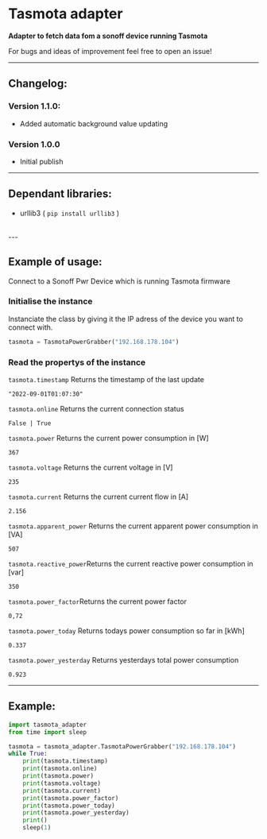 # Tasmota adapter
<b> Adapter to fetch data fom a sonoff device running Tasmota </b>


For bugs and ideas of improvement feel free to open an issue!

---
## Changelog:

### Version 1.1.0:

- Added automatic background value updating 

### Version 1.0.0

- Initial publish

---

## Dependant libraries:

- urllib3      ( ```pip install urllib3``` )
<br>
---
<br>

## Example of usage:
Connect to a Sonoff Pwr Device which is running Tasmota firmware

### Initialise the instance

Instanciate the class by giving it the IP adress of the device you want to connect with.

```py
tasmota = TasmotaPowerGrabber("192.168.178.104")
```

### Read the propertys of the instance

```tasmota.timestamp``` Returns the timestamp of the last update

    "2022-09-01T01:07:30"

```tasmota.online``` Returns the current connection status

    False | True

```tasmota.power``` Returns the current power consumption in [W]

    367

```tasmota.voltage``` Returns the current voltage in [V]

    235

```tasmota.current``` Returns the current current flow in [A]

    2.156

```tasmota.apparent_power``` Returns the current apparent power consumption in [VA]

    507

```tasmota.reactive_power```Returns the current reactive power consumption in [var]

    350

```tasmota.power_factor```Returns the current power factor 

    0,72

```tasmota.power_today``` Returns todays power consumption so far in [kWh]

    0.337

```tasmota.power_yesterday``` Returns yesterdays total power consumption

    0.923


---
## Example:
```py
import tasmota_adapter
from time import sleep

tasmota = tasmota_adapter.TasmotaPowerGrabber("192.168.178.104")
while True:
    print(tasmota.timestamp)
    print(tasmota.online)
    print(tasmota.power)
    print(tasmota.voltage)
    print(tasmota.current)
    print(tasmota.power_factor)
    print(tasmota.power_today)
    print(tasmota.power_yesterday)
    print()
    sleep(1)
```